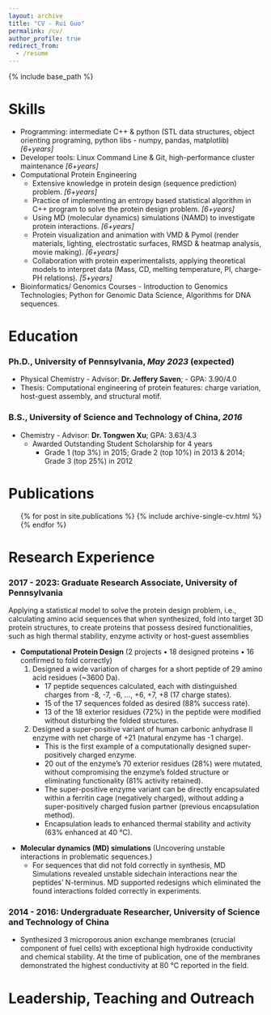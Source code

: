 ```yaml
---
layout: archive
title: "CV - Rui Guo"
permalink: /cv/
author_profile: true
redirect_from:
  - /resume
---
```


{% include base_path %}

Skills
======
* Programming: intermediate C++ & python (STL data structures, object orienting programing, python libs - numpy, pandas, matplotlib)  *\[6+years\]*
* Developer tools: Linux Command Line & Git, high-performance cluster maintenance  *\[6+years\]*
* Computational Protein Engineering 
	* Extensive knowledge in protein design (sequence prediction) problem.  *\[6+years\]*
	* Practice of implementing an entropy based statistical algorithm in C++ program to solve the protein design problem.  *\[6+years\]*
	* Using MD (molecular dynamics) simulations (NAMD) to investigate protein interactions.  *\[6+years\]*
	* Protein visualization and animation with VMD & Pymol (render materials, lighting, electrostatic surfaces, RMSD & heatmap analysis, movie making).  *\[6+years\]*
	* Collaboration with protein experimentalists, applying theoretical models to interpret data (Mass, CD, melting temperature, PI, charge-PH relations).  *\[5+years\]*
* Bioinformatics/ Genomics Courses - Introduction to Genomics Technologies; Python for Genomic Data Science, Algorithms for DNA sequences. 

Education
======
### Ph.D., University of Pennsylvania, *May 2023* (expected) 
* Physical Chemistry - Advisor: **Dr. Jeffery Saven**; - GPA: 3.90/4.0 
* Thesis: Computational engineering of protein features: charge variation, host-guest assembly, and structural motif.

### B.S., University of Science and Technology of China, *2016* 
* Chemistry - Advisor: **Dr. Tongwen Xu**; GPA: 3.63/4.3 
    * Awarded Outstanding Student Scholarship for 4 years 
	    * Grade 1 (top 3%) in 2015; Grade 2 (top 10%) in 2013 & 2014; Grade 3 (top 25%) in 2012
  
Publications
======
  <ul>{% for post in site.publications %}
    {% include archive-single-cv.html %}
  {% endfor %}</ul>

Research Experience
======
### **2017 - 2023: Graduate Research Associate**, University of Pennsylvania
Applying a statistical model to solve the protein design problem, i.e., calculating amino acid sequences that when synthesized, fold into target 3D protein structures, to create proteins that possess desired functionalities, such as high thermal stability, enzyme activity or host-guest assemblies

* **Computational Protein Design** (2 projects • 18 designed proteins • 16 confirmed to fold correctly)
	1. Designed a wide variation of charges for a short peptide of 29 amino acid residues (~3600 Da).
		- 17 peptide sequences calculated, each with distinguished charges from -8, -7, -6, …, +6, +7, +8 (17 charge states). 
		- 15 of the 17 sequences folded as desired (88% success rate).
		- 13 of the 18 exterior residues (72%) in the peptide were modified without disturbing the folded structures.
	1. Designed a super-positive variant of human carbonic anhydrase II enzyme with net charge of +21 (natural enzyme has -1 charge).    
		 - This is the first example of a computationally designed super-positively charged enzyme.
		 - 20 out of the enzyme’s 70 exterior residues (28%) were mutated, without compromising the enzyme’s folded structure or eliminating functionality (81% activity retained).
		 - The super-positive enzyme variant can be directly encapsulated within a ferritin cage (negatively charged), without adding a super-positively charged fusion partner (previous encapsulation method). 
		 - Encapsulation leads to enhanced thermal stability and activity (63% enhanced at 40 °C). 

- **Molecular dynamics (MD) simulations** (Uncovering unstable interactions in problematic sequences.)
	- For sequences that did not fold correctly in synthesis, MD Simulations revealed unstable sidechain interactions near the peptides’ N-terminus. MD supported redesigns which eliminated the found interactions folded correctly in experiments.
 
### **2014 - 2016: Undergraduate Researcher**, University of Science and Technology of China
- Synthesized 3 microporous anion exchange membranes (crucial component of fuel cells) with exceptional high hydroxide conductivity and chemical stability. At the time of publication, one of the membranes demonstrated the highest conductivity at 80 °C reported in the field.
  
Leadership, Teaching and Outreach
======
